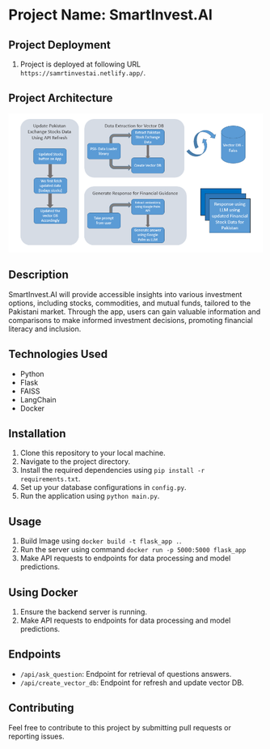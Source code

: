 # Project Name: SmartInvest.AI

## Project Deployment
1. Project is deployed at following URL `https://samrtinvestai.netlify.app/`.

## Project Architecture
![SmartInvest.AI](architecture.png)


## Description
SmartInvest.AI will provide accessible insights into various investment options, including stocks, commodities, and mutual funds, tailored to the Pakistani market. Through the app, users can gain valuable information and comparisons to make informed investment decisions, promoting financial literacy and inclusion.

## Technologies Used
- Python
- Flask
- FAISS
- LangChain 
- Docker

## Installation
1. Clone this repository to your local machine.
2. Navigate to the project directory.
3. Install the required dependencies using `pip install -r requirements.txt`.
4. Set up your database configurations in `config.py`.
5. Run the application using `python main.py`.

## Usage
1. Build Image using `docker build -t flask_app .`.
2. Run the server using command `docker run -p 5000:5000 flask_app `
2. Make API requests to endpoints for data processing and model predictions.

## Using Docker
1. Ensure the backend server is running.
2. Make API requests to endpoints for data processing and model predictions.

## Endpoints
- `/api/ask_question`: Endpoint for retrieval of questions answers.
- `/api/create_vector_db`: Endpoint for refresh and update vector DB.

## Contributing
Feel free to contribute to this project by submitting pull requests or reporting issues.
